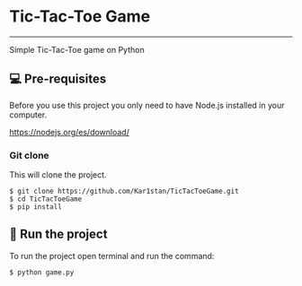 # Tic-Tac-Toe Game
***
Simple Tic-Tac-Toe game on Python

## 💻 Pre-requisites

Before you use this project you only need to have Node.js installed in your computer.

https://nodejs.org/es/download/

### Git clone
This will clone the project.
```
$ git clone https://github.com/Kar1stan/TicTacToeGame.git
$ cd TicTacToeGame
$ pip install
```

## 🚀 Run the project
To run the project open terminal and run the command:
```
$ python game.py
```
